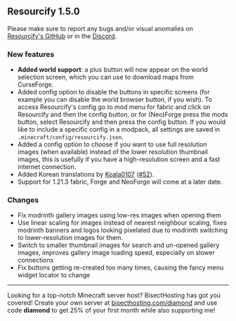 ## Resourcify 1.5.0

Please make sure to report any bugs and/or visual anomalies
on [Resourcify's GitHub](https://github.com/DeDiamondPro/Resourcify/issues) or in
the [Discord](https://discord.gg/XtAuqsJWby).

### New features

- **Added world support**: a plus button will now appear on the world selection screen, which you can use to download
  maps from CurseForge.
- Added config option to disable the buttons in specific screens (for example you can disable the world browser button,
  if you wish). To access Resourcify's config go to mod menu for fabric and click on Resourcify and then the config
  button, or for (Neo)Forge press the mods button, select Resourcify and then press the config button. If you would like
  to include a specific config in a modpack, all settings are saved in `.minecraft/config/resourcify.json`.
- Added a config option to choose if you want to use full resolution images (when available) instead of the lower
  resolution thumbnail images, this is usefully if you have a high-resolution screen and a fast internet connection.
- Added Korean translations by [Koala0107](https://github.com/Koala0107) ([#52](https://github.com/DeDiamondPro/Resourcify/pull/52)).
- Support for 1.21.3 fabric, Forge and NeoForge will come at a later date.

### Changes

- Fix modrinth gallery images using low-res images when opening them
- Use linear scaling for images instead of nearest neighbour scaling, fixes modrinth banners and logos looking pixelated
  due to modrinth switching to lower-resolution images for them.
- Switch to smaller thumbnail images for search and un-opened gallery images, improves gallery image loading speed,
  especially on slower connections
- Fix buttons getting re-created too many times, causing the fancy menu widget locator to change

----------------------------------------------------------------------------------------------------

Looking for a top-notch Minecraft server host? BisectHosting has got you covered! Create your own server
at [bisecthosting.com/diamond](https://bisecthosting.com/diamond?r=resourcify+update) and use code **diamond** to get
25% of your first month while also supporting me!